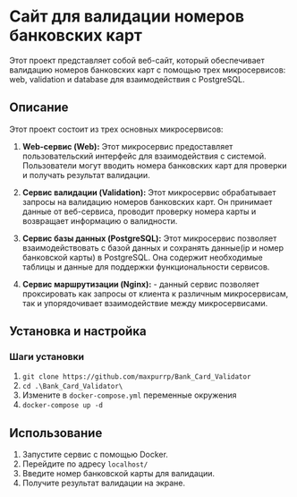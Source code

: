 # Сайт для валидации номеров банковских карт

Этот проект представляет собой веб-сайт, который обеспечивает валидацию номеров банковских карт с помощью трех микросервисов: web, validation и database для взаимодействия с  PostgreSQL.

## Описание

Этот проект состоит из трех основных микросервисов:

1. **Web-сервис (Web):** Этот микросервис предоставляет пользовательский интерфейс для взаимодействия с системой. Пользователи могут вводить номера банковских карт для проверки и получать результат валидации.

2. **Сервис валидации (Validation):** Этот микросервис обрабатывает запросы на валидацию номеров банковских карт. Он принимает данные от веб-сервиса, проводит проверку номера карты и возвращает информацию о валидности.

3. **Сервис базы данных (PostgreSQL):** Этот микросервис позволяет взаимодействовать с базой данных и сохранять данные(ip и номер банковской карты) в  PostgreSQL. Она содержит необходимые таблицы и данные для поддержки функциональности сервисов.
4. **Сервис маршрутизации (Nginx):**  - данный сервис позволяет проксировать как запросы от клиента к различным микросервисам, так и упорядочивает взаимодействие между микросервисами.

## Установка и настройка


### Шаги установки

1. ```git clone https://github.com/maxpurrp/Bank_Card_Validator```
2. ```cd .\Bank_Card_Validator\```
3. Измените в ```docker-compose.yml``` переменные окружения
4. ```docker-compose up -d```

## Использование

1. Запустите сервис с помощью Docker.
2. Перейдите по адресу ``localhost/``
3. Введите номер банковской карты для валидации.
4. Получите результат валидации на экране.

